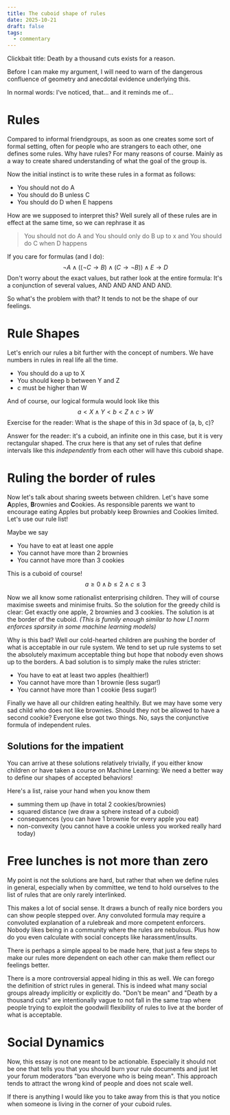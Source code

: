 ```yaml
---
title: The cuboid shape of rules
date: 2025-10-21
draft: false
tags:
  - commentary
---
```

Clickbait title: Death by a thousand cuts exists for a reason.

Before I can make my argument, I will need to warn of the dangerous confluence of geometry and anecdotal evidence underlying this. 

In normal words: I've noticed, that... and it reminds me of...
# Rules
Compared to informal friendgroups, as soon as one creates some sort of formal setting, often for people who are strangers to each other, one defines some rules. Why have rules? For many reasons of course. Mainly as a way to create shared understanding of what the goal of the group is.

Now the initial instinct is to write these rules in a format as follows:
- You should not do A
- You should do B unless C
- You should do D when E happens

How are we supposed to interpret this? Well surely all of these rules are in effect at the same time, so we can rephrase it as

> You should not do A and You should only do B up to x and You should do C when D happens

If you care for formulas (and I do):
$$\neg A \land ((\neg C \rightarrow B) \land (C \rightarrow \neg B)) \land E \rightarrow D$$
Don't worry about the exact values, but rather look at the entire formula: It's a conjunction of several values, AND AND AND AND AND.

So what's the problem with that? It tends to not be the shape of our feelings.

# Rule Shapes
Let's enrich our rules a bit further with the concept of numbers. We have numbers in rules in real life all the time.

- You should do a up to X
- You should keep b between Y and Z
- c must be higher than W

And of course, our logical formula would look like this
$$a < X \land Y < b < Z \land c > W$$
Exercise for the reader: What is the shape of this in 3d space of (a, b, c)?

Answer for the reader: it's a cuboid, an infinite one in this case, but it is very rectangular shaped. The crux here is that any set of rules that define intervals like this *independently* from each other will have this cuboid shape.

# Ruling the border of rules
Now let's talk about sharing sweets between children. Let's have some **A**pples, **B**rownies and **C**ookies. As responsible parents we want to encourage eating Apples but probably keep Brownies and Cookies limited. Let's use our rule list!

Maybe we say
- You have to eat at least one apple
- You cannot have more than 2 brownies
- You cannot have more than 3 cookies

This is a cuboid of course! 
$$a \geq 0 \land b \leq 2 \land c \leq 3$$

Now we all know some rationalist enterprising children. They will of course maximise sweets and minimise fruits. So the solution for the greedy child is clear: Get exactly one apple, 2 brownies and 3 cookies. The solution is at the border of the cuboid. *(This is funnily enough similar to how L1 norm enforces sparsity in some machine learning models)*

Why is this bad? Well our cold-hearted children are pushing the border of what is acceptable in our rule system. We tend to set up rule systems to set the absolutely maximum acceptable thing but hope that nobody even shows up to the borders. A bad solution is to simply make the rules stricter:

- You have to eat at least two apples (healthier!)
- You cannot have more than 1 brownie (less sugar!)
- You cannot have more than 1 cookie (less sugar!)

Finally we have all our children eating healthily. But we may have some very sad child who does not like brownies. Should they not be allowed to have a second cookie? Everyone else got two things. No, says the conjunctive formula of independent rules.


## Solutions for the impatient
You can arrive at these solutions relatively trivially, if you either know children or have taken a course on Machine Learning: We need a better way to define our shapes of accepted behaviors!

Here's a list, raise your hand when you know them
- summing them up (have in total 2 cookies/brownies)
- squared distance (we draw a sphere instead of a cuboid)
- consequences (you can have 1 brownie for every apple you eat)
- non-convexity (you cannot have a cookie unless you worked really hard today)


# Free lunches is not more than zero
My point is not the solutions are hard, but rather that when we define rules in general, especially when by committee, we tend to hold ourselves to the list of rules that are only rarely interlinked. 

This makes a lot of social sense. It draws a bunch of really nice borders you can show people stepped over. Any convoluted formula may require a convoluted explanation of a rulebreak and more competent enforcers. Nobody likes being in a community where the rules are nebulous. Plus how do you even calculate with social concepts like harassment/insults.

There is perhaps a simple appeal to be made here, that just a few steps to make our rules more dependent on each other can make them reflect our feelings better.

There is a more controversial appeal hiding in this as well. We can forego the definition of strict rules in general. This is indeed what many social groups already implicitly or explicitly do. "Don't be mean" and "Death by a thousand cuts" are intentionally vague to not fall in the same trap where people trying to exploit the goodwill flexibility of rules to live at the border of what is acceptable.

# Social Dynamics
Now, this essay is not one meant to be actionable. Especially it should not be one that tells you that you should burn your rule documents and just let your forum moderators "ban everyone who is being mean". This approach tends to attract the wrong kind of people and does not scale well.

If there is anything I would like you to take away from this is that you notice when someone is living in the corner of your cuboid rules.